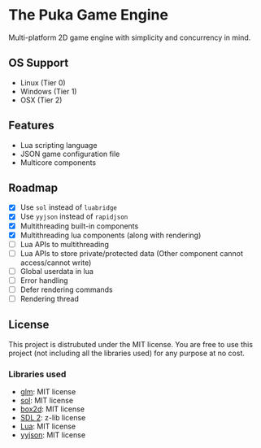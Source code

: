 # The Puka Game Engine

Multi-platform 2D game engine with simplicity and concurrency in mind.

## OS Support

- Linux (Tier 0)
- Windows (Tier 1)
- OSX (Tier 2)

## Features

- Lua scripting language
- JSON game configuration file
- Multicore components

## Roadmap

- [x] Use `sol` instead of `luabridge`
- [x] Use `yyjson` instead of `rapidjson`
- [x] Multithreading built-in components
- [x] Multithreading lua components (along with rendering)
- [ ] Lua APIs to multithreading
- [ ] Lua APIs to store private/protected data (Other component cannot access/cannot write)
- [ ] Global userdata in lua
- [ ] Error handling
- [ ] Defer rendering commands
- [ ] Rendering thread

## License

This project is distrubuted under the MIT license. You are free to use this project (not including all the libraries used) for any purpose at no cost.

### Libraries used

- [glm](https://github.com/g-truc/glm): MIT license
- [sol](https://github.com/ThePhD/sol2): MIT license
- [box2d](https://github.com/erincatto/box2d): MIT license
- [SDL 2](https://www.libsdl.org): z-lib license
- [Lua](https://www.lua.org/): MIT license
- [yyjson](https://github.com/ibireme/yyjson): MIT license
